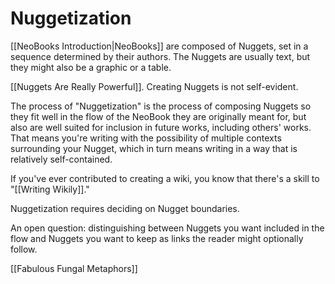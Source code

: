 # Nuggetization

[[NeoBooks Introduction|NeoBooks]] are composed of Nuggets, set in a sequence determined by their authors. The Nuggets are usually text, but they might also be a graphic or a table. 

[[Nuggets Are Really Powerful]]. Creating Nuggets is not self-evident. 

The process of "Nuggetization" is the process of composing Nuggets so they fit well in the flow of the NeoBook they are originally meant for, but also are well suited for inclusion in future works, including others' works. That means you're writing with the possibility of multiple contexts surrounding your Nugget, which in turn means writing in a way that is relatively self-contained. 

If you've ever contributed to creating a wiki, you know that there's a skill to "[[Writing Wikily]]."  

Nuggetization requires deciding on Nugget boundaries. 

An open question: distinguishing between Nuggets you want included in the flow and Nuggets you want to keep as links the reader might optionally follow. 

[[Fabulous Fungal Metaphors]]


